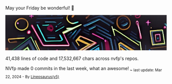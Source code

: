 May your Friday be wonderful! 🌸

![banner](./assets/banner.jpg)

41,438 lines of code and 17,532,667 chars across nvfp's repos.

NVfp made 0 commits in the last week, what an awesome!<sub> ~ last update: Mar 22, 2024 - By [Lineosaurus(v5)](https://github.com/Lineosaurus/Lineosaurus)</sub>